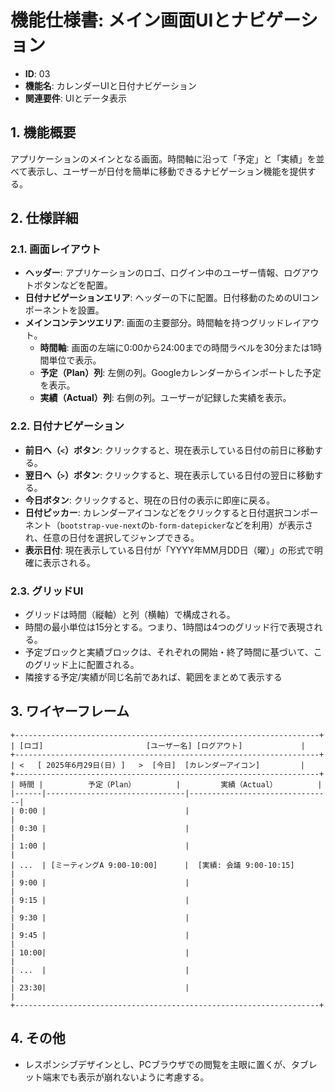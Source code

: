# 機能仕様書: メイン画面UIとナビゲーション

- **ID**: 03
- **機能名**: カレンダーUIと日付ナビゲーション
- **関連要件**: UIとデータ表示

## 1. 機能概要

アプリケーションのメインとなる画面。時間軸に沿って「予定」と「実績」を並べて表示し、ユーザーが日付を簡単に移動できるナビゲーション機能を提供する。

## 2. 仕様詳細

### 2.1. 画面レイアウト

- **ヘッダー**: アプリケーションのロゴ、ログイン中のユーザー情報、ログアウトボタンなどを配置。
- **日付ナビゲーションエリア**: ヘッダーの下に配置。日付移動のためのUIコンポーネントを設置。
- **メインコンテンツエリア**: 画面の主要部分。時間軸を持つグリッドレイアウト。
  - **時間軸**: 画面の左端に0:00から24:00までの時間ラベルを30分または1時間単位で表示。
  - **予定（Plan）列**: 左側の列。Googleカレンダーからインポートした予定を表示。
  - **実績（Actual）列**: 右側の列。ユーザーが記録した実績を表示。

### 2.2. 日付ナビゲーション

- **前日へ（`<`）ボタン**: クリックすると、現在表示している日付の前日に移動する。
- **翌日へ（`>`）ボタン**: クリックすると、現在表示している日付の翌日に移動する。
- **今日ボタン**: クリックすると、現在の日付の表示に即座に戻る。
- **日付ピッカー**: カレンダーアイコンなどをクリックすると日付選択コンポーネント（`bootstrap-vue-next`の`b-form-datepicker`などを利用）が表示され、任意の日付を選択してジャンプできる。
- **表示日付**: 現在表示している日付が「YYYY年MM月DD日（曜）」の形式で明確に表示される。

### 2.3. グリッドUI

- グリッドは時間（縦軸）と列（横軸）で構成される。
- 時間の最小単位は15分とする。つまり、1時間は4つのグリッド行で表現される。
- 予定ブロックと実績ブロックは、それぞれの開始・終了時間に基づいて、このグリッド上に配置される。
- 隣接する予定/実績が同じ名前であれば、範囲をまとめて表示する

## 3. ワイヤーフレーム

```
+--------------------------------------------------------------------+
| [ロゴ]                       [ユーザー名] [ログアウト]             |
+--------------------------------------------------------------------+
| <   [ 2025年6月29日(日) ]   >  [今日]  [カレンダーアイコン]         |
+--------------------------------------------------------------------+
| 時間 |          予定（Plan）         |         実績（Actual）         |
|------|-------------------------------|--------------------------------|
| 0:00 |                               |                                |
| 0:30 |                               |                                |
| 1:00 |                               |                                |
| ...  | [ミーティングA 9:00-10:00]      |  [実績: 会議 9:00-10:15]        |
| 9:00 |                               |                                |
| 9:15 |                               |                                |
| 9:30 |                               |                                |
| 9:45 |                               |                                |
| 10:00|                               |                                |
| ...  |                               |                                |
| 23:30|                               |                                |
+--------------------------------------------------------------------+
```

## 4. その他

- レスポンシブデザインとし、PCブラウザでの閲覧を主眼に置くが、タブレット端末でも表示が崩れないように考慮する。
